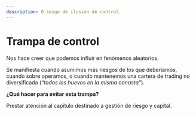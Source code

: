```yaml
---
description: O sesgo de ilusión de control.
---
```


# Trampa de control

Nos hace creer que podemos influir en fenómenos aleatorios.

Se manifiesta cuando asumimos más riesgos de los que deberíamos, cuando sobre operamos, o cuando mantenemos una cartera de trading no diversificada (_“todos los huevos en la misma canasta”_).

**¿Qué hacer para evitar esta trampa?**

Prestar atención al capítulo destinado a gestión de riesgo y capital.
